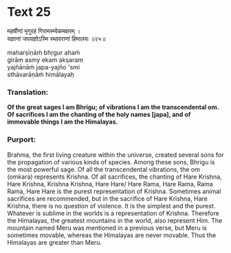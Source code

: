 # Text 25

महर्षीणां भृगुरहं गिरामस्म्येकमक्षरम् ।  
यज्ञानां जपयज्ञोऽस्मि स्थावराणां हिमालयः ॥२५॥

maharṣīṇāḿ bhṛgur ahaḿ  
girām asmy ekam akṣaram  
yajñānāḿ japa-yajño 'smi  
sthāvarāṇāḿ himālayaḥ



### Translation:

**Of the great sages I am Bhrigu; of vibrations I am the transcendental om. Of sacrifices I am the chanting of the holy names [japa], and of immovable things I am the Himalayas.**

### Purport:

Brahma, the first living creature within the universe, created several sons for the propagation of various kinds of species. Among these sons, Bhrigu is the most powerful sage. Of all the transcendental vibrations, the om (omkara) represents Krishna. Of all sacrifices, the chanting of Hare Krishna, Hare Krishna, Krishna Krishna, Hare Hare/ Hare Rama, Hare Rama, Rama Rama, Hare Hare is the purest representation of Krishna. Sometimes animal sacrifices are recommended, but in the sacrifice of Hare Krishna, Hare Krishna, there is no question of violence. It is the simplest and the purest. Whatever is sublime in the worlds is a representation of Krishna. Therefore the Himalayas, the greatest mountains in the world, also represent Him. The mountain named Meru was mentioned in a previous verse, but Meru is sometimes movable, whereas the Himalayas are never movable. Thus the Himalayas are greater than Meru.